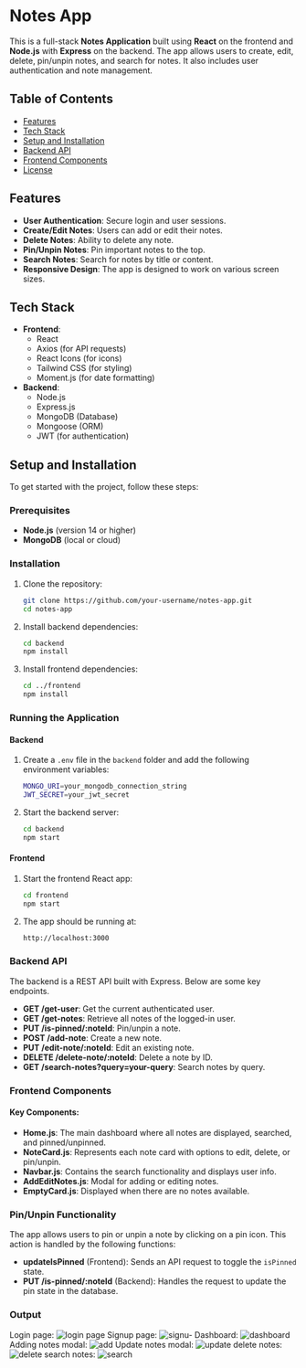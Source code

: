 
# Notes App

This is a full-stack **Notes Application** built using **React** on the frontend and **Node.js** with **Express** on the backend. The app allows users to create, edit, delete, pin/unpin notes, and search for notes. It also includes user authentication and note management.

## Table of Contents
- [Features](#features)
- [Tech Stack](#tech-stack)
- [Setup and Installation](#setup-and-installation)
- [Backend API](#backend-api)
- [Frontend Components](#frontend-components)
- [License](#license)

## Features
- **User Authentication**: Secure login and user sessions.
- **Create/Edit Notes**: Users can add or edit their notes.
- **Delete Notes**: Ability to delete any note.
- **Pin/Unpin Notes**: Pin important notes to the top.
- **Search Notes**: Search for notes by title or content.
- **Responsive Design**: The app is designed to work on various screen sizes.

## Tech Stack
- **Frontend**:
  - React
  - Axios (for API requests)
  - React Icons (for icons)
  - Tailwind CSS (for styling)
  - Moment.js (for date formatting)
- **Backend**:
  - Node.js
  - Express.js
  - MongoDB (Database)
  - Mongoose (ORM)
  - JWT (for authentication)
  
## Setup and Installation

To get started with the project, follow these steps:

### Prerequisites
- **Node.js** (version 14 or higher)
- **MongoDB** (local or cloud)

### Installation

1. Clone the repository:
   ```bash
   git clone https://github.com/your-username/notes-app.git
   cd notes-app
   ```

2. Install backend dependencies:
   ```bash
   cd backend
   npm install
   ```

3. Install frontend dependencies:
   ```bash
   cd ../frontend
   npm install
   ```

### Running the Application

#### Backend
1. Create a `.env` file in the `backend` folder and add the following environment variables:
   ```bash
   MONGO_URI=your_mongodb_connection_string
   JWT_SECRET=your_jwt_secret
   ```

2. Start the backend server:
   ```bash
   cd backend
   npm start
   ```

#### Frontend
1. Start the frontend React app:
   ```bash
   cd frontend
   npm start
   ```

2. The app should be running at:
   ```bash
   http://localhost:3000
   ```

### Backend API

The backend is a REST API built with Express. Below are some key endpoints.

- **GET /get-user**: Get the current authenticated user.
- **GET /get-notes**: Retrieve all notes of the logged-in user.
- **PUT /is-pinned/:noteId**: Pin/unpin a note.
- **POST /add-note**: Create a new note.
- **PUT /edit-note/:noteId**: Edit an existing note.
- **DELETE /delete-note/:noteId**: Delete a note by ID.
- **GET /search-notes?query=your-query**: Search notes by query.

### Frontend Components

#### Key Components:
- **Home.js**: The main dashboard where all notes are displayed, searched, and pinned/unpinned.
- **NoteCard.js**: Represents each note card with options to edit, delete, or pin/unpin.
- **Navbar.js**: Contains the search functionality and displays user info.
- **AddEditNotes.js**: Modal for adding or editing notes.
- **EmptyCard.js**: Displayed when there are no notes available.
  
### Pin/Unpin Functionality

The app allows users to pin or unpin a note by clicking on a pin icon. This action is handled by the following functions:
- **updateIsPinned** (Frontend): Sends an API request to toggle the `isPinned` state.
- **PUT /is-pinned/:noteId** (Backend): Handles the request to update the pin state in the database.

### Output
Login page:
![login page](https://github.com/user-attachments/assets/43f706fa-f10d-42e4-835a-cfc219954d6d)
Signup page:
![signu-](https://github.com/user-attachments/assets/3145be9c-df86-4f2d-9df8-1c3ca288bbb8)
Dashboard:
![dashboard](https://github.com/user-attachments/assets/de0fb654-7e67-4727-9091-b97e25df2882)
Adding notes modal:
![add](https://github.com/user-attachments/assets/b2b1bfb0-dc50-4889-b4c5-bcb50a8a2ae8)
Update notes modal:
![update](https://github.com/user-attachments/assets/b6bd5f30-8c1c-41c6-89ce-74b29eef8235)
delete notes:
![delete](https://github.com/user-attachments/assets/6a847988-04e4-4388-8ea6-70ad524b3c83)
search notes:
![search ](https://github.com/user-attachments/assets/dde50dc9-208c-4832-820f-79a67f1dfcc3)

